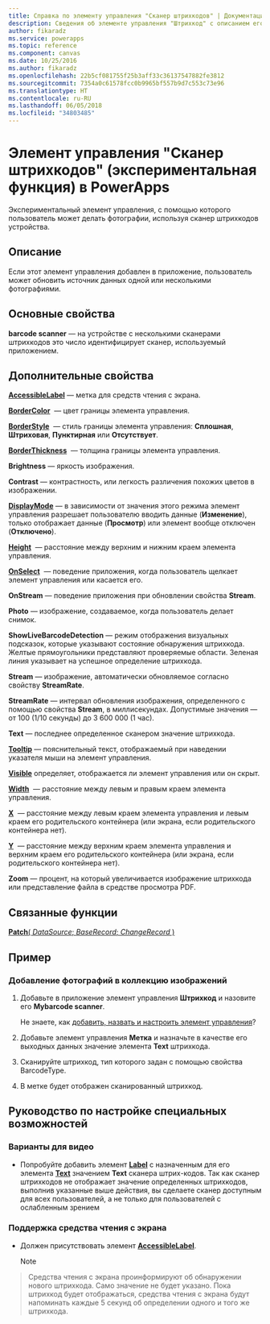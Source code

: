 ```yaml
---
title: Справка по элементу управления "Сканер штрихкодов" | Документация Майкрософт
description: Сведения об элементе управления "Штрихкод" с описанием его свойств и примерами
author: fikaradz
ms.service: powerapps
ms.topic: reference
ms.component: canvas
ms.date: 10/25/2016
ms.author: fikaradz
ms.openlocfilehash: 22b5cf081755f25b3aff33c36137547882fe3812
ms.sourcegitcommit: 7354a0c61578fcc0b9965bf557b9d7c553c73e96
ms.translationtype: HT
ms.contentlocale: ru-RU
ms.lasthandoff: 06/05/2018
ms.locfileid: "34803485"
---
```

# <a name="barcode-scanner-control-experimental-in-powerapps"></a>Элемент управления "Сканер штрихкодов" (экспериментальная функция) в PowerApps
Экспериментальный элемент управления, с помощью которого пользователь может делать фотографии, используя сканер штрихкодов устройства.

## <a name="description"></a>Описание
Если этот элемент управления добавлен в приложение, пользователь может обновить источник данных одной или несколькими фотографиями.

## <a name="key-properties"></a>Основные свойства
**barcode scanner** — на устройстве с несколькими сканерами штрихкодов это число идентифицирует сканер, используемый приложением.

## <a name="additional-properties"></a>Дополнительные свойства
**[AccessibleLabel](properties-accessibility.md)** — метка для средств чтения с экрана.

**[BorderColor](properties-color-border.md)**  — цвет границы элемента управления.

**[BorderStyle](properties-color-border.md)**  — стиль границы элемента управления: **Сплошная**, **Штриховая**, **Пунктирная** или **Отсутствует**.

**[BorderThickness](properties-color-border.md)**  — толщина границы элемента управления.

**Brightness** — яркость изображения.

**Contrast** — контрастность, или легкость различения похожих цветов в изображении.

**[DisplayMode](properties-core.md)** — в зависимости от значения этого режима элемент управления разрешает пользователю вводить данные (**Изменение**), только отображает данные (**Просмотр**) или элемент вообще отключен (**Отключено**).

**[Height](properties-size-location.md)**  — расстояние между верхним и нижним краем элемента управления.

**[OnSelect](properties-core.md)**  — поведение приложения, когда пользователь щелкает элемент управления или касается его.

**OnStream** — поведение приложения при обновлении свойства **Stream**.

**Photo** — изображение, создаваемое, когда пользователь делает снимок.

**ShowLiveBarcodeDetection** — режим отображения визуальных подсказок, которые указывают состояние обнаружения штрихкода. Желтые прямоугольники представляют проверяемые области. Зеленая линия указывает на успешное определение штрихкода.

**Stream** — изображение, автоматически обновляемое согласно свойству **StreamRate**.

**StreamRate** — интервал обновления изображения, определенного с помощью свойства **Stream**, в миллисекундах.  Допустимые значения — от 100 (1/10 секунды) до 3 600 000 (1 час).

**Text** — последнее определенное сканером значение штрихкода.

**[Tooltip](properties-core.md)** — пояснительный текст, отображаемый при наведении указателя мыши на элемент управления.

**[Visible](properties-core.md)** определяет, отображается ли элемент управления или он скрыт.

**[Width](properties-size-location.md)**  — расстояние между левым и правым краем элемента управления.

**[X](properties-size-location.md)**  — расстояние между левым краем элемента управления и левым краем его родительского контейнера (или экрана, если родительского контейнера нет).

**[Y](properties-size-location.md)**  — расстояние между верхним краем элемента управления и верхним краем его родительского контейнера (или экрана, если родительского контейнера нет).

**Zoom** — процент, на который увеличивается изображение штрихкода или представление файла в средстве просмотра PDF.

## <a name="related-functions"></a>Связанные функции
[**Patch**( *DataSource*; *BaseRecord*; *ChangeRecord* )](../functions/function-patch.md)

## <a name="example"></a>Пример
### <a name="add-photos-to-an-image-gallery-control"></a>Добавление фотографий в коллекцию изображений
1. Добавьте в приложение элемент управления **Штрихкод** и назовите его **Mybarcode scanner**.

    Не знаете, как [добавить, назвать и настроить элемент управления](../add-configure-controls.md)?
2. Добавьте элемент управления **Метка** и назначьте в качестве его выходных данных значение элемента **Text** штрихкода.  
3. Сканируйте штрихкод, тип которого задан с помощью свойства BarcodeType.
4. В метке будет отображен сканированный штрихкод.


## <a name="accessibility-guidelines"></a>Руководство по настройке специальных возможностей
### <a name="video-alternatives"></a>Варианты для видео
* Попробуйте добавить элемент **[Label](control-text-box.md)** с назначенным для его элемента **[Text](properties-core.md)** значением **Text** сканера штрих-кодов. Так как сканер штрихкодов не отображает значение определенных штрихкодов, выполнив указанные выше действия, вы сделаете сканер доступным для всех пользователей, а не только для пользователей с ослабленным зрением

### <a name="screen-reader-support"></a>Поддержка средства чтения с экрана
* Должен присутствовать элемент **[AccessibleLabel](properties-accessibility.md)**.

    > [!NOTE]
> Средства чтения с экрана проинформируют об обнаружении нового штрихкода. Само значение не будет указано. Пока штрихкод будет отображаться, средства чтения с экрана будут напоминать каждые 5 секунд об определении одного и того же штрихкода.
